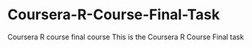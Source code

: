 # Coursera-R-Course-Final-Task
Coursera R course final course
This is the Coursera R Course Final task
